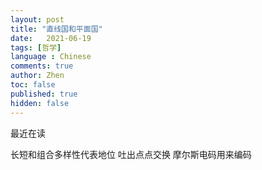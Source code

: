 ```yaml
---
layout: post
title: "直线国和平面国"
date:   2021-06-19
tags: [哲学]
language : Chinese
comments: true
author: Zhen
toc: false
published: true
hidden: false
---
```

最近在读


长短和组合多样性代表地位
吐出点点交换
摩尔斯电码用来编码
<!--stackedit_data:
eyJoaXN0b3J5IjpbODA2NjQ5NDksMTg2ODU0NjgzOV19
-->